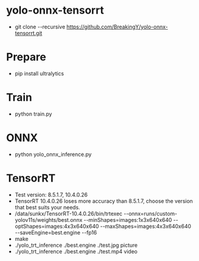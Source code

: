 # yolo-onnx-tensorrt
* git clone --recursive https://github.com/BreakingY/yolo-onnx-tensorrt.git
# Prepare
* pip install ultralytics
# Train
* python train.py
# ONNX
* python yolo_onnx_inference.py
# TensorRT
* Test version: 8.5.1.7, 10.4.0.26
* TensorRT 10.4.0.26 loses more accuracy than 8.5.1.7, choose the version that best suits your needs.
* /data/sunkx/TensorRT-10.4.0.26/bin/trtexec --onnx=runs/custom-yolov11s/weights/best.onnx --minShapes=images:1x3x640x640 --optShapes=images:4x3x640x640 --maxShapes=images:4x3x640x640 --saveEngine=best.engine --fp16
* make
* ./yolo_trt_inference ./best.engine ./test.jpg picture
* ./yolo_trt_inference ./best.engine ./test.mp4 video